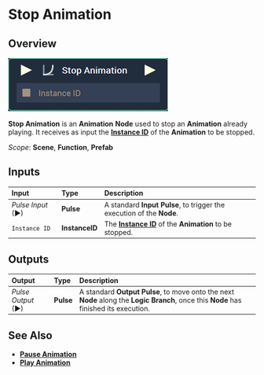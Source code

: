 # Stop Animation

## Overview

![The Stop Animation Node.](../../../.gitbook/assets/node-stop-animation.png)

**Stop Animation** is an **Animation** **Node** used to stop an **Animation** already playing. It receives as input the [**Instance ID**](README.md#instance-id) of the **Animation** to be stopped.

*Scope*: **Scene**, **Function**, **Prefab**

## Inputs

| Input | Type | Description |
| :--- | :--- | :--- |
| _Pulse Input_ \(►\) | **Pulse** | A standard **Input Pulse**, to trigger the execution of the **Node**. |
| `Instance ID` | **InstanceID** | The [**Instance ID**](README.md#instance-id) of the **Animation** to be stopped.   |

## Outputs

| Output | Type | Description |
| :--- | :--- | :--- |
| _Pulse Output_ \(►\) | **Pulse** | A standard **Output Pulse**, to move onto the next **Node** along the **Logic Branch**, once this **Node** has finished its execution. |

## See Also

* [**Pause Animation**](pauseanimation.md)
* [**Play Animation**](playanimation.md)

